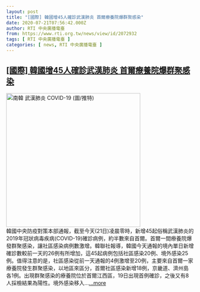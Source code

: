 ```yaml
---
layout: post
title: "[國際] 韓國增45人確診武漢肺炎 首爾療養院爆群聚感染"
date: 2020-07-21T07:56:42.000Z
author: RTI 中央廣播電臺
from: https://www.rti.org.tw/news/view/id/2072932
tags: [ RTI 中央廣播電臺 ]
categories: [ news, RTI 中央廣播電臺 ]
---
```

<!--1595318202000-->
[[國際] 韓國增45人確診武漢肺炎 首爾療養院爆群聚感染](https://www.rti.org.tw/news/view/id/2072932)
------

<div>
<img src="https://static.rti.org.tw/assets/thumbnails/2020/07/01/31f0411da7bf8868597ff95279ffe018.png" width="360" alt="南韓 武漢肺炎 COVID-19 (圖/推特)" title="南韓 武漢肺炎 COVID-19 (圖/推特)"><br>韓國中央防疫對策本部通報，截至今天(21日)凌晨零時，新增45起俗稱武漢肺炎的2019年冠狀病毒疾病(COVID-19)確診病例，約半數來自首爾。首爾一間療養院爆發群聚感染，讓社區感染病例數激增。韓聯社報導，韓國今天通報的境內單日新增確診數較前一天的26例有所增加，這45起病例包括社區感染20例、境外感染25例。值得注意的是，社區感染從前一天通報的4例激增至20例，主要來自首爾一家療養院發生群聚感染，以地區來區分，首爾社區感染新增18例，京畿道、濟州島各1例。出現群聚感染的療養院位於首爾江西區，19日出現首例確診，之後又有8人採檢結果為陽性。境外感染移入...<a target="_blank" href="https://www.rti.org.tw/news/view/id/2072932">...more</a>
</div>
